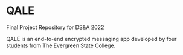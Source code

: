 # QALE
Final Project Repository for DS&amp;A 2022

QALE is an end-to-end encrypted messaging app developed by four students from The Evergreen State College.
